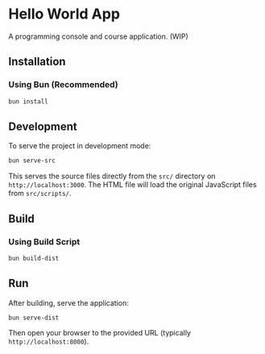 # Hello World App

A programming console and course application. (WIP)

## Installation

### Using Bun (Recommended)
```bash
bun install
```

## Development

To serve the project in development mode:

```bash
bun serve-src
```

This serves the source files directly from the `src/` directory on `http://localhost:3000`. The HTML file will load the original JavaScript files from `src/scripts/`.

## Build

### Using Build Script
```bash
bun build-dist
```

## Run

After building, serve the application:

```bash
bun serve-dist
```

Then open your browser to the provided URL (typically `http://localhost:8000`).

